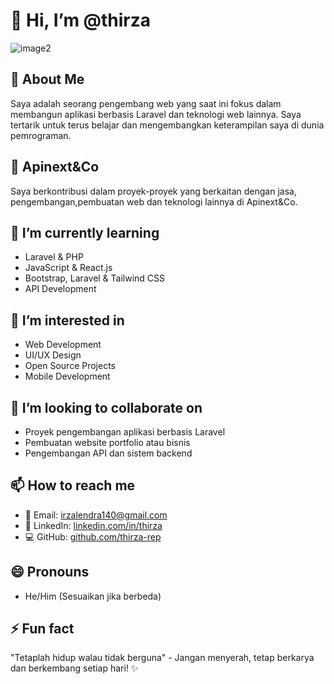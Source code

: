# 👋 Hi, I’m @thirza

![image2](https://github.com/user-attachments/assets/8bf39add-646a-41d8-bcd2-a7e67cc734fa)

## 🚀 About Me
Saya adalah seorang pengembang web yang saat ini fokus dalam membangun aplikasi berbasis Laravel dan teknologi web lainnya. Saya tertarik untuk terus belajar dan mengembangkan keterampilan saya di dunia pemrograman.

## 🏢 Apinext&Co
Saya berkontribusi dalam proyek-proyek yang berkaitan dengan jasa, pengembangan,pembuatan web dan teknologi lainnya di Apinext&Co.

## 🌱 I’m currently learning
- Laravel & PHP
- JavaScript & React.js
- Bootstrap, Laravel & Tailwind CSS
- API Development

## 👀 I’m interested in
- Web Development
- UI/UX Design
- Open Source Projects
- Mobile Development

## 💞️ I’m looking to collaborate on
- Proyek pengembangan aplikasi berbasis Laravel
- Pembuatan website portfolio atau bisnis
- Pengembangan API dan sistem backend

## 📫 How to reach me
- 📧 Email: [irzalendra140@gmail.com](mailto:irzalendra140@gmail.com)
- 🔗 LinkedIn: [linkedin.com/in/thirza](https://linkedin.com/in/thirza)
- 💻 GitHub: [github.com/thirza-rep](https://github.com/thirza-rep)

## 😄 Pronouns
- He/Him (Sesuaikan jika berbeda)

## ⚡ Fun fact
"Tetaplah hidup walau tidak berguna" - Jangan menyerah, tetap berkarya dan berkembang setiap hari! ✨
